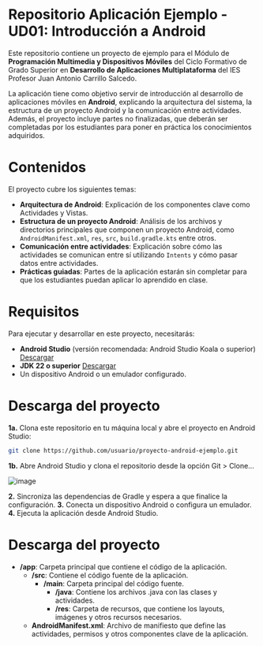 # Repositorio Aplicación Ejemplo - UD01: Introducción a Android
Este repositorio contiene un proyecto de ejemplo para el Módulo de **Programación Multimedia y Dispositivos Móviles** del Ciclo Formativo de Grado Superior en **Desarrollo de Aplicaciones Multiplataforma** del IES Profesor Juan Antonio Carrillo Salcedo.

La aplicación tiene como objetivo servir de introducción al desarrollo de aplicaciones móviles en **Android**, explicando la arquitectura del sistema, la estructura de un proyecto Android y la comunicación entre actividades. Además, el proyecto incluye partes no finalizadas, que deberán ser completadas por los estudiantes para poner en práctica los conocimientos adquiridos.

# Contenidos

El proyecto cubre los siguientes temas:

- **Arquitectura de Android**: Explicación de los componentes clave como Actividades y Vistas.
- **Estructura de un proyecto Android**: Análisis de los archivos y directorios principales que componen un proyecto Android, como `AndroidManifest.xml`, `res`, `src`, `build.gradle.kts` entre otros.
- **Comunicación entre actividades**: Explicación sobre cómo las actividades se comunican entre sí utilizando `Intents` y cómo pasar datos entre actividades.
- **Prácticas guiadas**: Partes de la aplicación estarán sin completar para que los estudiantes puedan aplicar lo aprendido en clase.

# Requisitos

Para ejecutar y desarrollar en este proyecto, necesitarás:

- **Android Studio** (versión recomendada: Android Studio Koala o superior) [Descargar](https://developer.android.com/codelabs/basic-android-kotlin-compose-install-android-studio?hl=es-419#0) 
- **JDK 22 o superior** [Descargar](https://www.oracle.com/es/java/technologies/downloads/)
- Un dispositivo Android o un emulador configurado.

# Descarga del proyecto

**1a.** Clona este repositorio en tu máquina local y abre el proyecto en Android Studio:

   ```bash
   git clone https://github.com/usuario/proyecto-android-ejemplo.git
   ```  

**1b.** Abre Android Studio y clona el repositorio desde la opción Git > Clone...

![image](https://github.com/user-attachments/assets/7008b328-f011-41a9-bc0e-30bfdb56a053)

**2.** Sincroniza las dependencias de Gradle y espera a que finalice la configuración.
**3.** Conecta un dispositivo Android o configura un emulador.
**4.** Ejecuta la aplicación desde Android Studio.

# Descarga del proyecto

* **/app**: Carpeta principal que contiene el código de la aplicación.
     * **/src**: Contiene el código fuente de la aplicación.
          * **/main**: Carpeta principal del código fuente.
               * **/java**: Contiene los archivos .java con las clases y actividades.
               * **/res**: Carpeta de recursos, que contiene los layouts, imágenes y otros recursos necesarios.
     * **AndroidManifest.xml**: Archivo de manifiesto que define las actividades, permisos y otros componentes clave de la aplicación.
